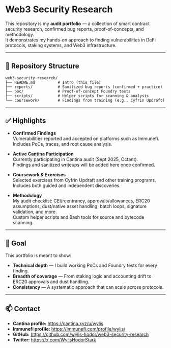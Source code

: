 # Web3 Security Research

This repository is my **audit portfolio** — a collection of smart contract security research, confirmed bug reports, proof-of-concepts, and methodology.  
It demonstrates my hands-on approach to finding vulnerabilities in DeFi protocols, staking systems, and Web3 infrastructure.

---

## 📂 Repository Structure

```
web3-security-research/
├── README.md          # Intro (this file)
├── reports/           # Sanitized bug reports (confirmed + practice)
├── poc/               # Proof-of-concept Foundry tests
├── scripts/           # Helper scripts for scanning & analysis
└── coursework/        # Findings from training (e.g., Cyfrin Updraft)
```

---

## ✅ Highlights

- **Confirmed Findings**  
  Vulnerabilities reported and accepted on platforms such as Immunefi.  
  Includes PoCs, traces, and root cause analysis.  

- **Active Cantina Participation**  
  Currently participating in Cantina audit (Sept 2025, Octant).  
  Findings and sanitized writeups will be added here once confirmed.  

- **Coursework & Exercises**  
  Selected exercises from Cyfrin Updraft and other training programs.  
  Includes both guided and independent discoveries.  

- **Methodology**  
  My audit checklist: CEI/reentrancy, approvals/allowances, ERC20 assumptions, dust/native asset handling, batch loops, signature validation, and more.  
  Custom helper scripts and Bash tools for source and bytecode scanning.  

---

## 🎯 Goal

This portfolio is meant to show:

- **Technical depth** — I build working PoCs and Foundry tests for every finding.  
- **Breadth of coverage** — From staking logic and accounting drift to ERC20 approvals and dust handling.  
- **Consistency** — A systematic approach that can scale across protocols.  

---

## 📫 Contact

- **Cantina profile:** https://cantina.xyz/u/wylis
- **Immunefi profile:** https://immunefi.com/profile/wylis/
- **GitHub:** https://github.com/wylis-hodor/web3-security-research
- **Twitter:** https://x.com/WylisHodorStark
